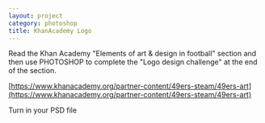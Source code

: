 ```yaml
---
layout: project
category: photoshop
title: KhanAcademy Logo
---
```

Read the Khan Academy "Elements of art & design in football" section and then use PHOTOSHOP to complete the "Logo design challenge" at the end of the section.

[https://www.khanacademy.org/partner-content/49ers-steam/49ers-art](https://www.khanacademy.org/partner-content/49ers-steam/49ers-art)

Turn in your PSD file
